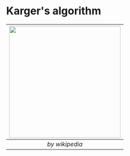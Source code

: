 # Karger's algorithm

|<img src="../master/images/mincut_wiki.png" width="300">|
|:--:| 
| *by wikipedia* |
